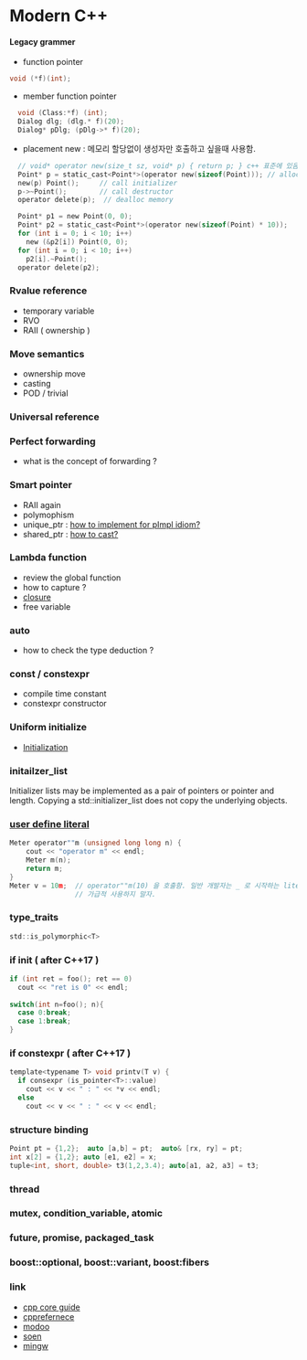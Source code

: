 # Modern C++
#### Legacy grammer
- function pointer
```c
void (*f)(int);
```
- member function pointer
```c
  void (Class:*f) (int);
  Dialog dlg; (dlg.* f)(20);
  Dialog* pDlg; (pDlg->* f)(20);
```
- placement new : 메모리 할당없이 생성자만 호출하고 싶을때 사용함.
```c
  // void* operator new(size_t sz, void* p) { return p; } c++ 표준에 있음
  Point* p = static_cast<Point*>(operator new(sizeof(Point))); // allocate memory
  new(p) Point();     // call initializer 
  p->~Point();        // call destructor
  operator delete(p);  // dealloc memory
```
```c
  Point* p1 = new Point(0, 0);
  Point* p2 = static_cast<Point*>(operator new(sizeof(Point) * 10));
  for (int i = 0; i < 10; i++)
    new (&p2[i]) Point(0, 0);
  for (int i = 0; i < 10; i++)
    p2[i].~Point();
  operator delete(p2);
```
### Rvalue reference
- temporary variable
- RVO
- RAII ( ownership )
### Move semantics
- ownership move
- casting
- POD / trivial
### Universal reference
### Perfect forwarding
- what is the concept of forwarding ?
### Smart pointer
- RAII again
- polymophism
- unique_ptr : [how to implement for pImpl idiom?](https://www.fluentcpp.com/2017/09/22/make-pimpl-using-unique_ptr/) 
- shared_ptr : [how to cast?](https://stackoverflow.com/questions/1358143/downcasting-shared-ptrbase-to-shared-ptrderived)
### Lambda function
- review the global function
- how to capture ?
- [closure](https://en.wikipedia.org/wiki/Closure_(computer_programming))
- free variable
### auto
- how to check the type deduction ?
### const / constexpr
- compile time constant
- constexpr constructor
### Uniform initialize 
- [Initialization](https://en.cppreference.com/w/cpp/language/initialization)
### initailzer_list
Initializer lists may be implemented as a pair of pointers or pointer and length. Copying a std::initializer_list does not copy the underlying objects.
### [user define literal](https://en.cppreference.com/w/cpp/language/user_literal)
```c
Meter operator""m (unsigned long long n) {
	cout << "operator m" << endl;
	Meter m(n);
	return m;
}
Meter v = 10m;	// operator""m(10) 을 호출함. 일반 개발자는 _ 로 시작하는 literal 를 만들어야 한다.
                // 가급적 사용하지 말자.
```

### type_traits
```c
std::is_polymorphic<T>
```


### if init ( after C++17 )
```c
if (int ret = foo(); ret == 0)
  cout << "ret is 0" << endl;
  
switch(int n=foo(); n){
  case 0:break;
  case 1:break;
}
```
### if constexpr ( after C++17 )
```c
template<typename T> void printv(T v) {
  if consexpr (is_pointer<T>::value)
    cout << v << " : " << *v << endl;
  else
    cout << v << " : " << v << endl;
```
### structure binding
```c
Point pt = {1,2};  auto [a,b] = pt;  auto& [rx, ry] = pt;
int x[2] = {1,2}; auto [e1, e2] = x;
tuple<int, short, double> t3(1,2,3.4); auto[a1, a2, a3] = t3;
```
### thread
### mutex, condition_variable, atomic
### future, promise, packaged_task
### boost::optional, boost::variant, boost:fibers

### link
- [cpp core guide](http://isocpp.github.io/CppCoreGuidelines/CppCoreGuidelines)
- [cpprefernece](https://en.cppreference.com/w/)
- [modoo](https://modoocode.com/135)
- [soen](http://soen.kr/)
- [mingw](https://nuwen.net/)
